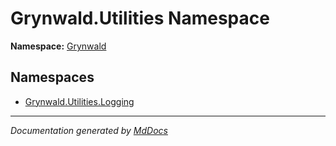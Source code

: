 ﻿# Grynwald.Utilities Namespace

**Namespace:** [Grynwald](../index.md)

## Namespaces

- [Grynwald.Utilities.Logging](Logging/index.md)

___

*Documentation generated by [MdDocs](https://github.com/ap0llo/mddocs)*
